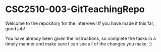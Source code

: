 # CSC2510-003-GitTeachingRepo
Welcome to the repository for the interview! If you have made it this far, good job! 

You have already been given the instructions, so complete the tasks in a timely manner and make sure I can see all of the changes you make. :)
